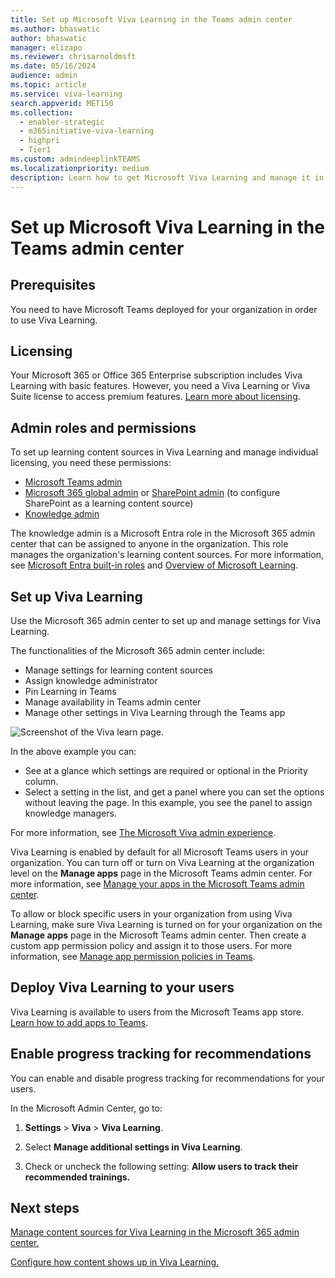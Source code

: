 ```yaml
---
title: Set up Microsoft Viva Learning in the Teams admin center
ms.author: bhaswatic
author: bhaswatic
manager: elizapo
ms.reviewer: chrisarnoldmsft
ms.date: 05/16/2024
audience: admin
ms.topic: article
ms.service: viva-learning
search.appverid: MET150
ms.collection:
  - enabler-strategic
  - m365initiative-viva-learning
  - highpri
  - Tier1
ms.custom: admindeeplinkTEAMS
ms.localizationpriority: medium
description: Learn how to get Microsoft Viva Learning and manage it in the Teams admin center.
---
```


# Set up Microsoft Viva Learning in the Teams admin center

## Prerequisites

You need to have Microsoft Teams deployed for your organization in order to use Viva Learning.

## Licensing

Your Microsoft 365 or Office 365 Enterprise subscription includes Viva Learning with basic features. However, you need a Viva Learning or Viva Suite license to access premium features. [Learn more about licensing](https://www.microsoft.com/microsoft-viva/learning?rtc=1).

## Admin roles and permissions

To set up learning content sources in Viva Learning and manage individual licensing, you need these permissions:

- [Microsoft Teams admin](/microsoftteams/using-admin-roles)
- [Microsoft 365 global admin](/microsoft-365/admin/add-users/about-admin-roles) or [SharePoint admin](/sharepoint/sharepoint-admin-role) (to configure SharePoint as a learning content source)
- [Knowledge admin](/azure/active-directory/roles/permissions-reference#knowledge-administrator)

The knowledge admin is a Microsoft Entra role in the Microsoft 365 admin center that can be assigned to anyone in the organization. This role manages the organization's learning content sources. For more information, see [Microsoft Entra built-in roles](/azure/active-directory/roles/permissions-reference#knowledge-administrator) and [Overview of Microsoft Learning](overview-viva-learning.md).

## Set up Viva Learning

Use the Microsoft 365 admin center to set up and manage settings for Viva Learning.



The functionalities of the Microsoft 365 admin center include:

- Manage settings for learning content sources
- Assign knowledge administrator
- Pin Learning in Teams
- Manage availability in Teams admin center
- Manage other settings in Viva Learning through the Teams app

![Screenshot of the Viva learn page.](/viva/media/learn-admin.png)

In the above example you can:

- See at a glance which settings are required or optional in the Priority column.
- Select a setting in the list, and get a panel where you can set the options without leaving the page. In this example, you see the panel to assign knowledge managers.

For more information, see [The Microsoft Viva admin experience](/viva/new-microsoft-viva-admin-experience).

Viva Learning is enabled by default for all Microsoft Teams users in your organization. You can turn off or turn on Viva Learning at the organization level on the **Manage apps** page in the Microsoft Teams admin center. For more information, see [Manage your apps in the Microsoft Teams admin center](/microsoftteams/manage-apps).

To allow or block specific users in your organization from using Viva Learning, make sure Viva Learning is turned on for your organization on the **Manage apps** page in the Microsoft Teams admin center. Then create a custom app permission policy and assign it to those users. For more information, see [Manage app permission policies in Teams](/microsoftteams/teams-app-permission-policies).

## Deploy Viva Learning to your users

Viva Learning is available to users from the Microsoft Teams app store. [Learn how to add apps to Teams](https://support.microsoft.com/office/add-an-app-to-microsoft-teams-b2217706-f7ed-4e64-8e96-c413afd02f77).

## Enable progress tracking for recommendations 

You can enable and disable progress tracking for recommendations for your users.

In the Microsoft Admin Center, go to: 

1. **Settings** > **Viva** > **Viva Learning**.

2. Select **Manage additional settings in Viva Learning**.

3. Check or uncheck the following setting: **Allow users to track their recommended trainings.** 

## Next steps

[Manage content sources for Viva Learning in the Microsoft 365 admin center.](content-sources-365-admin-center.md)

[Configure how content shows up in Viva Learning.](use-tabs.md)
